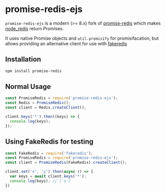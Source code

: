 # promise-redis-ejs

`promise-redis-ejs` is a modern (>= 8.x) fork of [promise-redis](https://github.com/maxbrieiev/promise-redis) which makes [node_redis](https://github.com/NodeRedis/node_redis) return Promises.

It uses native Promise objects and `util.promisify` for promisifacation, but allows providing an alternative client for use with [fakeredis](https://github.com/hdachev/fakeredis)


## Installation
```bash
npm install promise-redis
```

## Normal Usage
```javascript
const PromiseRedis = require('promise-redis-ejs');
const Redis = PromiseRedis();
const client = Redis.createClient();

client.keys('*').then((keys) => {
  console.log(keys);
});
```

## Using FakeRedis for testing
```javascript
const FakeRedis = require('fakeredis');
const PromiseRedis = require('promise-redis-ejs');
const client = PromiseRedis(FakeRedis).createClient();

client.set('x', 'y').then(async () => {
  var keys = await client.keys('*');
  console.log(keys); // ['x']
})
```
